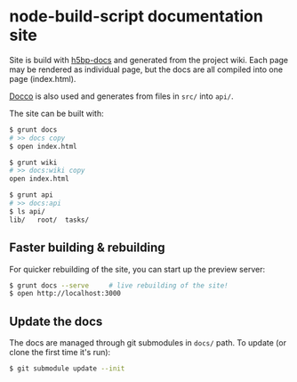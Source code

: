 
node-build-script documentation site
====================================

Site is build with [h5bp-docs][] and generated from the project wiki.
Each page may be rendered as individual page, but the docs are all compiled
into one page (index.html).

[Docco][] is also used and generates from files in `src/` into `api/`.

The site can be built with:

``` sh
$ grunt docs
# >> docs copy
$ open index.html
```

```sh
$ grunt wiki
# >> docs:wiki copy
open index.html
```

```sh
$ grunt api
# >> docs:api
$ ls api/
lib/   root/  tasks/
```

Faster building & rebuilding
----------------------------

For quicker rebuilding of the site, you can start up the preview server:

``` sh
$ grunt docs --serve     # live rebuilding of the site!
$ open http://localhost:3000
```

Update the docs
---------------

The docs are managed through git submodules in `docs/` path. To update
(or clone the first time it's run):

```sh
$ git submodule update --init
```

[h5bp-docs]: https://github.com/mklabs/h5bp-docs
[Docco]: http://jashkenas.github.com/docco/
